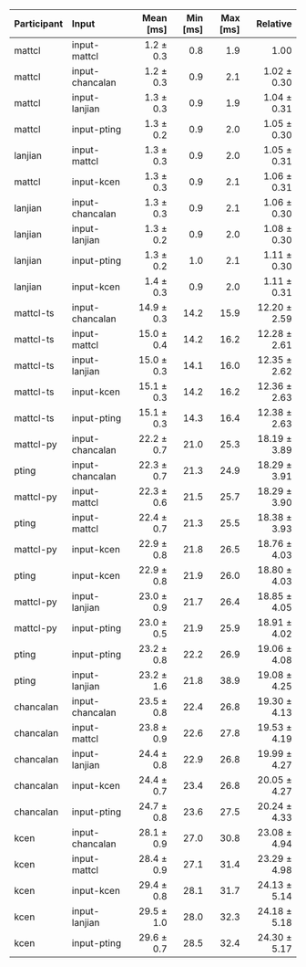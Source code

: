 | Participant | Input | Mean [ms] | Min [ms] | Max [ms] | Relative |
|:---|:---|---:|---:|---:|---:|
| mattcl | input-mattcl | 1.2 ± 0.3 | 0.8 | 1.9 | 1.00 |
| mattcl | input-chancalan | 1.2 ± 0.3 | 0.9 | 2.1 | 1.02 ± 0.30 |
| mattcl | input-lanjian | 1.3 ± 0.3 | 0.9 | 1.9 | 1.04 ± 0.31 |
| mattcl | input-pting | 1.3 ± 0.2 | 0.9 | 2.0 | 1.05 ± 0.30 |
| lanjian | input-mattcl | 1.3 ± 0.3 | 0.9 | 2.0 | 1.05 ± 0.31 |
| mattcl | input-kcen | 1.3 ± 0.3 | 0.9 | 2.1 | 1.06 ± 0.31 |
| lanjian | input-chancalan | 1.3 ± 0.3 | 0.9 | 2.1 | 1.06 ± 0.30 |
| lanjian | input-lanjian | 1.3 ± 0.2 | 0.9 | 2.0 | 1.08 ± 0.30 |
| lanjian | input-pting | 1.3 ± 0.2 | 1.0 | 2.1 | 1.11 ± 0.30 |
| lanjian | input-kcen | 1.4 ± 0.3 | 0.9 | 2.0 | 1.11 ± 0.31 |
| mattcl-ts | input-chancalan | 14.9 ± 0.3 | 14.2 | 15.9 | 12.20 ± 2.59 |
| mattcl-ts | input-mattcl | 15.0 ± 0.4 | 14.2 | 16.2 | 12.28 ± 2.61 |
| mattcl-ts | input-lanjian | 15.0 ± 0.3 | 14.1 | 16.0 | 12.35 ± 2.62 |
| mattcl-ts | input-kcen | 15.1 ± 0.3 | 14.2 | 16.2 | 12.36 ± 2.63 |
| mattcl-ts | input-pting | 15.1 ± 0.3 | 14.3 | 16.4 | 12.38 ± 2.63 |
| mattcl-py | input-chancalan | 22.2 ± 0.7 | 21.0 | 25.3 | 18.19 ± 3.89 |
| pting | input-chancalan | 22.3 ± 0.7 | 21.3 | 24.9 | 18.29 ± 3.91 |
| mattcl-py | input-mattcl | 22.3 ± 0.6 | 21.5 | 25.7 | 18.29 ± 3.90 |
| pting | input-mattcl | 22.4 ± 0.7 | 21.3 | 25.5 | 18.38 ± 3.93 |
| mattcl-py | input-kcen | 22.9 ± 0.8 | 21.8 | 26.5 | 18.76 ± 4.03 |
| pting | input-kcen | 22.9 ± 0.8 | 21.9 | 26.0 | 18.80 ± 4.03 |
| mattcl-py | input-lanjian | 23.0 ± 0.9 | 21.7 | 26.4 | 18.85 ± 4.05 |
| mattcl-py | input-pting | 23.0 ± 0.5 | 21.9 | 25.9 | 18.91 ± 4.02 |
| pting | input-pting | 23.2 ± 0.8 | 22.2 | 26.9 | 19.06 ± 4.08 |
| pting | input-lanjian | 23.2 ± 1.6 | 21.8 | 38.9 | 19.08 ± 4.25 |
| chancalan | input-chancalan | 23.5 ± 0.8 | 22.4 | 26.8 | 19.30 ± 4.13 |
| chancalan | input-mattcl | 23.8 ± 0.9 | 22.6 | 27.8 | 19.53 ± 4.19 |
| chancalan | input-lanjian | 24.4 ± 0.8 | 22.9 | 26.8 | 19.99 ± 4.27 |
| chancalan | input-kcen | 24.4 ± 0.7 | 23.4 | 26.8 | 20.05 ± 4.27 |
| chancalan | input-pting | 24.7 ± 0.8 | 23.6 | 27.5 | 20.24 ± 4.33 |
| kcen | input-chancalan | 28.1 ± 0.9 | 27.0 | 30.8 | 23.08 ± 4.94 |
| kcen | input-mattcl | 28.4 ± 0.9 | 27.1 | 31.4 | 23.29 ± 4.98 |
| kcen | input-kcen | 29.4 ± 0.8 | 28.1 | 31.7 | 24.13 ± 5.14 |
| kcen | input-lanjian | 29.5 ± 1.0 | 28.0 | 32.3 | 24.18 ± 5.18 |
| kcen | input-pting | 29.6 ± 0.7 | 28.5 | 32.4 | 24.30 ± 5.17 |
